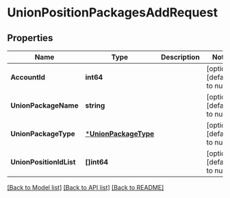 # UnionPositionPackagesAddRequest

## Properties
Name | Type | Description | Notes
------------ | ------------- | ------------- | -------------
**AccountId** | **int64** |  | [optional] [default to null]
**UnionPackageName** | **string** |  | [optional] [default to null]
**UnionPackageType** | [***UnionPackageType**](UnionPackageType.md) |  | [optional] [default to null]
**UnionPositionIdList** | **[]int64** |  | [optional] [default to null]

[[Back to Model list]](../README.md#documentation-for-models) [[Back to API list]](../README.md#documentation-for-api-endpoints) [[Back to README]](../README.md)


